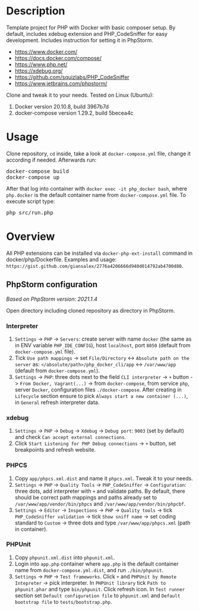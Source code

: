 # Description

Template project for PHP with Docker with basic composer setup. By default, includes xdebug extension and PHP_CodeSniffer for easy development. Includes instruction for setting it in PhpStorm. 

- https://www.docker.com/
- https://docs.docker.com/compose/
- https://www.php.net/
- https://xdebug.org/
- https://github.com/squizlabs/PHP_CodeSniffer
- https://www.jetbrains.com/phpstorm/

Clone and tweak it to your needs. Tested on Linux (Ubuntu):

1. Docker version 20.10.8, build 3967b7d
1. docker-compose version 1.29.2, build 5becea4c

# Usage

Clone repository, `cd` inside, take a look at `docker-compose.yml` file, change it according if needed. Afterwards run:

<pre>
docker-compose build
docker-compose up
</pre>

After that log into container with `docker exec -it php_docker bash`, where `php.docker` is the default container name from `docker-compose.yml` file.
To execute script type:
<pre>
php src/run.php
</pre>

# Overview

All PHP extensions can be installed via `docker-php-ext-install` command in docker/php/Dockerfile. Examples and usage:
`https://gist.github.com/giansalex/2776a4206666d940d014792ab4700d80`.

## PhpStorm configuration
_Based on PhpStorm version: 2021.1.4_

Open directory including cloned repository as directory in PhpStorm.

### Interpreter

1. `Settings` -> `PHP` -> `Servers`: create server with name `docker` (the same as in ENV variable `PHP_IDE_CONFIG`), host `localhost`, port `8050` (default from `docker-compose.yml` file).
1. Tick `Use path mappings` -> set `File/Directory` <-> `Absolute path on the server` as: `</absolute/path>/php_docker_cli/app` <-> `/var/www/app` (default from `docker-compose.yml`).
1. `Settings` -> `PHP`: three dots next to the field `CLI interpreter` -> `+` button -> `From Docker, Vagrant(...)` -> from `docker-compose`, from service `php`, server `Docker`, configuration files `./docker-compose`. After creating in `Lifecycle` section ensure to pick `Always start a new container (...)`, in `General` refresh interpreter data.

### xdebug

1. `Settings` -> `PHP` -> `Debug`  -> `Xdebug` -> `Debug port`: `9003` (set by default) and check `Can accept external connections`.
1. Click `Start Listening for PHP Debug connections` -> `+` button, set breakpoints and refresh website.

### PHPCS

1. Copy `app/phpcs.xml.dist` and name it `phpcs.xml`. Tweak it to your needs.
1. `Settings` -> `PHP` -> `Quality Tools` -> `PHP_CodeSniffer` -> `Configuration`: three dots, add interpreter with `+` and validate paths. By default, there should be correct path mappings and paths already set to `/var/www/app/vendor/bin/phpcs` and `/var/www/app/vendor/bin/phpcbf`.
1. `Settings` -> `Editor` -> `Inspections` -> `PHP` -> `Quality tools` -> tick `PHP_CodeSniffer validation` -> tick `Show sniff name` -> set coding standard to `Custom` -> three dots and type `/var/www/app/phpcs.xml` (path in container).

### PHPUnit

1. Copy `phpunit.xml.dist` into `phpunit.xml`.
1. Login into `app.php` container where `app.php` is the default container name from `docker-compose.yml.dist`, and run `./bin/phpunit`.
1. `Settings` -> `PHP` -> `Test frameworks`. Click `+` and `PHPUnit by Remote Intepreter` -> pick interpreter. In `PHPUnit library` tick `Path to phpunit.phar` and type `bin/phpunit`. Click refresh icon. In `Test runner` section set `Default configuration file` to `phpunit.xml` and `Default bootstrap file` to `tests/bootstrap.php`.
